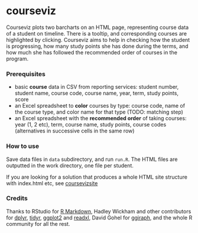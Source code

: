 courseviz
==========

Courseviz plots two barcharts on an HTML page, representing course data of a student on timeline. There is a tooltip, and corresponding courses are highlighted by clicking. Courseviz aims to help in checking how the student is progressing, how many study points she has done during the terms, and how much she has followed the recommended order of courses in the program.

### Prerequisites

* basic **course** data in CSV from reporting services: student number, student name, course code, course name, year, term, study points, score
* an Excel spreadsheet to **color** courses by type: course code, name of the course type, and color name for that type (TODO: matching step)
* an Excel spreadsheet with the **recommended order** of taking courses: year (1, 2 etc), term, course name, study points, course codes (alternatives in successive cells in the same row)

### How to use

Save data files in `data` subdirectory, and run `run.R`. The HTML files are outputted in the work directory, one file per student. 

If you are looking for a solution that produces a whole HTML site structure with index.html etc, see [coursevizsite](https://github.com/tts/coursevizsite)

### Credits

Thanks to RStudio for [R Markdown](http://rmarkdown.rstudio.com), Hadley Wickham and other contributors for [dplyr](https://github.com/hadley/dplyr), [tidyr](https://github.com/tidyverse/tidyr), [ggplot2](https://github.com/tidyverse/ggplot2) and [readxl](https://github.com/hadley/readxl), David Gohel for [ggiraph](https://github.com/davidgohel/ggiraph), and the whole R community for all the rest. 



  